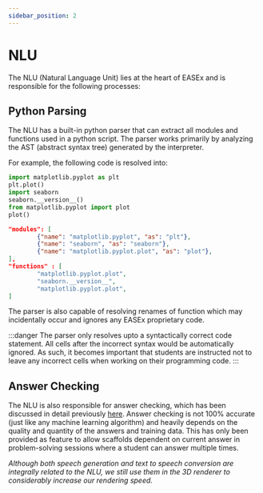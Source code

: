 ```yaml
---
sidebar_position: 2
---
```


# NLU

The NLU (Natural Language Unit) lies at the heart of EASEx and is responsible for the following processes:

## Python Parsing

The NLU has a built-in python parser that can extract all modules and functions used in a python script. The parser works primarily by analyzing the AST (abstract syntax tree) generated by the interpreter.

For example, the following code is resolved into:

```python
import matplotlib.pyplot as plt
plt.plot()
import seaborn
seaborn.__version__()
from matplotlib.pyplot import plot
plot()
```

```json
"modules": [
        {"name": "matplotlib.pyplot", "as": "plt"},
        {"name": "seaborn", "as": "seaborn"},
        {"name": "matplotlib.pyplot.plot", "as": "plot"},
],
"functions" : [
        "matplotlib.pyplot.plot",
        "seaborn.__version__",
        "matplotlib.pyplot.plot",
]
```

The parser is also capable of resolving renames of function which may incidentally occur and ignores any EASEx proprietary code.

:::danger
The parser only resolves upto a syntactically correct code statement. All cells after the incorrect syntax would be automatically ignored. As such, it becomes important that students are instructed not to leave any incorrect cells when working on their programming code.
:::

## Answer Checking

The NLU is also responsible for answer checking, which has been discussed in detail previously [here](../testing/create.md). Answer checking is not 100% accurate (just like any machine learning algorithm) and heavily depends on the quality and quantity of the answers and training data. This has only been provided as feature to allow scaffolds dependent on current answer in problem-solving sessions where a student can answer multiple times.

_Although both speech generation and text to speech conversion are integrally related to the NLU, we still use them in the 3D renderer to considerably increase our rendering speed._
